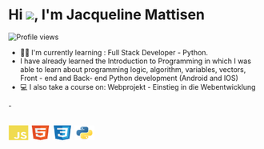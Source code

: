 <h1 align="left">Hi <img src="https://raw.githubusercontent.com/kaueMarques/kaueMarques/master/hi.gif" height="30px">, I'm Jacqueline Mattisen</h1>
<p align="left"> <img src="https://komarev.com/ghpvc/?username=jacmattisen&color=yellow" alt="Profile views" /> </p>

- 👩‍🎓 I'm currently learning : Full Stack Developer - Python.
- I have already learned the Introduction to Programming in which I was able to learn about programming logic, algorithm, variables, vectors, Front - end and Back- end Python development (Android and IOS)
- 💻 I also take a course on: Webprojekt - Einstieg in die Webentwicklung

-<div style="display: inline_block"><br>
  <img align="center" alt="Jac-Js" height="30" width="40" src="https://raw.githubusercontent.com/devicons/devicon/master/icons/javascript/javascript-plain.svg">
  <img align="center" alt="Jac-HTML" height="30" width="40" src="https://raw.githubusercontent.com/devicons/devicon/master/icons/html5/html5-original.svg">
  <img align="center" alt="Jac-CSS" height="30" width="40" src="https://raw.githubusercontent.com/devicons/devicon/master/icons/css3/css3-original.svg">
  <img align="center" alt="Jac-Python" height="30" width="40" src="https://raw.githubusercontent.com/devicons/devicon/master/icons/python/python-original.svg">
  
</div>
<!---
JacMattisen/JacMattisen is a ✨ special ✨ repository because its `README.md` (this file) appears on your GitHub profile.
You can click the Preview link to take a look at your changes.
--->
